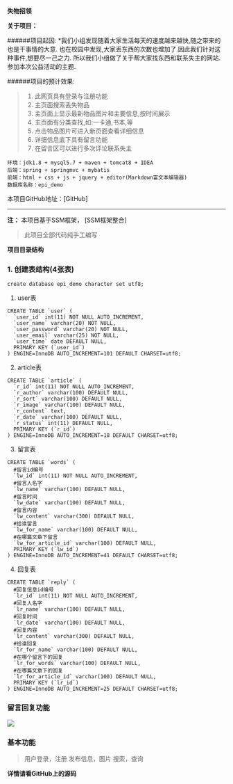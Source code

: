 **失物招领**

**关于项目：**

######项目起因:
*我们小组发现随着大家生活每天的速度越来越快,随之带来的也是干事情的大意.
也在校园中发现,大家丢东西的次数也增加了.因此我们针对这种事件,想要尽一己之力.
所以我们小组做了关于帮大家找东西和联系失主的网站.参加本次公益活动的主题.

######项目的预计效果:
>1.	此网页具有登录与注册功能
>2.	主页面搜索丢失物品
>3.	主页面上显示最新物品图片和主要信息,按时间展示
>4.	主页面有分类查找,如:一卡通,书本,等
>5.	点击物品图片可进入新页面查看详细信息
>6.	详细信息底下具有留言功能
>7.	在留言区可以进行多次评论联系失主

```
环境：jdk1.8 + mysql5.7 + maven + tomcat8 + IDEA
后端：spring + springmvc + mybatis
前端：html + css + js + jquery + editor(Markdown富文本编辑器)
数据库名称：epi_demo
```
本项目GitHub地址：[GitHub]

---
**注：**
本项目基于SSM框架，
[SSM框架整合]
>此项目全部代码纯手工编写

**项目目录结构**

### 1. 创建表结构(4张表)
```
create database epi_demo character set utf8;
```

1. user表
```
CREATE TABLE `user` (
  `user_id` int(11) NOT NULL AUTO_INCREMENT,
  `user_name` varchar(20) NOT NULL,
  `user_password` varchar(20) NOT NULL,
  `user_email` varchar(25) NOT NULL,
  `user_time` date DEFAULT NULL,
  PRIMARY KEY (`user_id`)
) ENGINE=InnoDB AUTO_INCREMENT=101 DEFAULT CHARSET=utf8;
```

2. article表
```
CREATE TABLE `article` (
  `r_id` int(11) NOT NULL AUTO_INCREMENT,
  `r_author` varchar(100) DEFAULT NULL,
  `r_sort` varchar(100) DEFAULT NULL,
  `r_image` varchar(100) DEFAULT NULL,
  `r_content` text,
  `r_date` varchar(100) DEFAULT NULL,
  `r_status` int(11) DEFAULT NULL,
  PRIMARY KEY (`r_id`)
) ENGINE=InnoDB AUTO_INCREMENT=18 DEFAULT CHARSET=utf8;
```

3. 留言表
```
CREATE TABLE `words` (
  #留言id编号
  `lw_id` int(11) NOT NULL AUTO_INCREMENT,
  #留言人名字
  `lw_name` varchar(100) DEFAULT NULL,
  #留言时间
  `lw_date` varchar(100) DEFAULT NULL,
  #留言内容
  `lw_content` varchar(300) DEFAULT NULL,
  #给谁留言
  `lw_for_name` varchar(100) DEFAULT NULL,
  #在哪篇文章下留言
  `lw_for_article_id` varchar(100) DEFAULT NULL,
  PRIMARY KEY (`lw_id`)
) ENGINE=InnoDB AUTO_INCREMENT=41 DEFAULT CHARSET=utf8;
```

4. 回复表
```
CREATE TABLE `reply` (
  #回复信息id编号
  `lr_id` int(11) NOT NULL AUTO_INCREMENT,
  #回复人名字
  `lr_name` varchar(100) DEFAULT NULL,
  #回复时间
  `lr_date` varchar(100) DEFAULT NULL,
  #回复内容
  `lr_content` varchar(300) DEFAULT NULL,
  #给谁回复
  `lr_for_name` varchar(100) DEFAULT NULL,
  #在哪个留言下的回复
  `lr_for_words` varchar(100) DEFAULT NULL,
  #在哪篇文章下的回复
  `lr_for_article_id` varchar(100) DEFAULT NULL,
  PRIMARY KEY (`lr_id`)
) ENGINE=InnoDB AUTO_INCREMENT=25 DEFAULT CHARSET=utf8;
```

### 留言回复功能

![](img/7.png)

### 基本功能
>用户登录，注册
>发布信息，图片
>搜索，查询

**详情请看GitHub上的源码**





